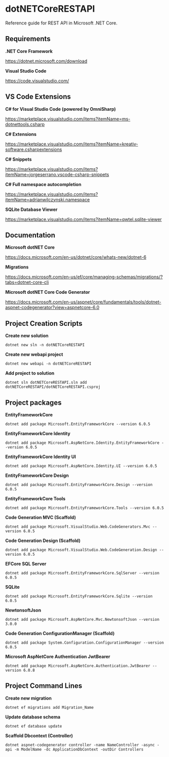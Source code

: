 # dotNETCoreRESTAPI
Reference guide for REST API in Microsoft .NET Core.



## Requirements

**.NET Core Framework**

https://dotnet.microsoft.com/download

**Visual Studio Code**

https://code.visualstudio.com/


## VS Code Extensions

**C# for Visual Studio Code (powered by OmniSharp)**

https://marketplace.visualstudio.com/items?itemName=ms-dotnettools.csharp

**C# Extensions**

https://marketplace.visualstudio.com/items?itemName=kreativ-software.csharpextensions

**C# Snippets**

https://marketplace.visualstudio.com/items?itemName=jorgeserrano.vscode-csharp-snippets

**C# Full namespace autocompletion**

https://marketplace.visualstudio.com/items?itemName=adrianwilczynski.namespace

**SQLite Database Viewer**

https://marketplace.visualstudio.com/items?itemName=qwtel.sqlite-viewer


## Documentation

**Microsoft dotNET Core**

https://docs.microsoft.com/en-us/dotnet/core/whats-new/dotnet-6

**Migrations**

https://docs.microsoft.com/en-us/ef/core/managing-schemas/migrations/?tabs=dotnet-core-cli

**Microsoft dotNET Core Code Generator**

https://docs.microsoft.com/en-us/aspnet/core/fundamentals/tools/dotnet-aspnet-codegenerator?view=aspnetcore-6.0


## Project Creation Scripts

**Create new solution**

    dotnet new sln -n dotNETCoreRESTAPI

**Create new webapi project**

    dotnet new webapi -n dotNETCoreRESTAPI

**Add project to solution**

    dotnet sln dotNETCoreRESTAPI.sln add dotNETCoreRESTAPI/dotNETCoreRESTAPI.csproj


## Project packages

**EntityFrameworkCore**

    dotnet add package Microsoft.EntityFrameworkCore --version 6.0.5

**EntityFrameworkCore Identity**

    dotnet add package Microsoft.AspNetCore.Identity.EntityFrameworkCore --version 6.0.5

**EntityFrameworkCore Identity UI**

    dotnet add package Microsoft.AspNetCore.Identity.UI --version 6.0.5

**EntityFrameworkCore Design**

    dotnet add package Microsoft.EntityFrameworkCore.Design --version 6.0.5

**EntityFrameworkCore Tools**

    dotnet add package Microsoft.EntityFrameworkCore.Tools --version 6.0.5

**Code Generation MVC (Scaffold)**

    dotnet add package Microsoft.VisualStudio.Web.CodeGenerators.Mvc --version 6.0.5

**Code Generation Design (Scaffold)**

    dotnet add package Microsoft.VisualStudio.Web.CodeGeneration.Design --version 6.0.5

**EFCore SQL Server**

    dotnet add package Microsoft.EntityFrameworkCore.SqlServer --version 6.0.5

**SQLite**

    dotnet add package Microsoft.EntityFrameworkCore.Sqlite --version 6.0.5

**NewtonsoftJson**

    dotnet add package Microsoft.AspNetCore.Mvc.NewtonsoftJson --version 3.0.0

**Code Generation ConfigurationManager (Scaffold)**

    dotnet add package System.Configuration.ConfigurationManager --version 6.0.5

**Microsoft AspNetCore Authentication JwtBearer**

    dotnet add package Microsoft.AspNetCore.Authentication.JwtBearer --version 6.0.8


## Project Command Lines

**Create new migration**

    dotnet ef migrations add Migration_Name

**Update database schema**

    dotnet ef database update

**Scaffold Dbcontext (Controller)**

    dotnet aspnet-codegenerator controller -name NameController -async -api -m ModelName -dc ApplicationDbContext -outDir Controllers

